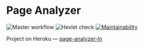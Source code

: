 # Page Analyzer

![Master workflow](https://github.com/ashikov/php-project-lvl3/workflows/Master%20workflow/badge.svg)
![Hexlet check](https://github.com/ashikov/php-project-lvl3/workflows/hexlet-check/badge.svg)
[![Maintainability](https://api.codeclimate.com/v1/badges/106060f663c8e9d56c9b/maintainability)](https://codeclimate.com/github/ashikov/php-project-lvl3/maintainability)

Project on Heroku — [page-analyzer-ln](https://page-analyzer-ln.herokuapp.com/)
